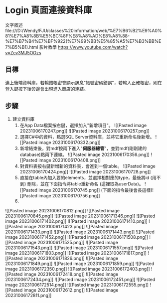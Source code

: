 # Login 頁面連接資料庫

文字敘述 file:///D:/Wendy/FJU/classes%20information/web/%E7%B6%B2%E9%A0%81%E7%A8%8B%E5%BC%8F%E8%A8%AD%E8%A8%88-%E7%B7%B4%E7%BF%922(%E7%99%BB%E5%85%A5%E7%B3%BB%E7%B5%B1).html
影片教學 https://www.youtube.com/watch?v=Zcv3MJ5OOzs

## 目標

連上後端資料庫，若輸錯帳密會顯示訊息"帳號密碼錯誤"，若輸入正確帳密，則在登入鍵按下後旁邊會出現進入商店的連結。

## 步驟

1. 建立資料庫
	1. 在App Data檔案按右鍵，選擇加入"新增項目"。
		![[Pasted image 20231006170247.png]]
		![[Pasted image 20231006170257.png]]
	2. 選擇C#中的資料，點選SQL Server資料庫，並將它重新命名後新增。
		![[Pasted image 20231006170332.png]]
	3. 新增結束後，對mdf按兩下進入"**伺服器總管**"，並對mdf(剛剛建的database)點兩下連線。
		![[Pasted image 20231006170356.png]]
		![[Pasted image 20231006170408.png]]
	4. 對資料表按右鍵新增新的資料表，會進到一個table。
		![[Pasted image 20231006170424.png]]
		![[Pasted image 20231006170728.png]]
	5.  直接在table內加入要的elements，並選擇相對應的type，最後將id (用不到) 刪除，並在下面指令將table重新命名 (這裡取為userData)。
		![[Pasted image 20231006170745.png]]
		(下面的指令最後會長這樣)![[Pasted image 20231006170756.png]]
	6. 
![[Pasted image 20231006170812.png]]
![[Pasted image 20231006170845.png]]
![[Pasted image 20231006171346.png]]
![[Pasted image 20231006171402.png]]
![[Pasted image 20231006171410.png]]
![[Pasted image 20231006171423.png]]
![[Pasted image 20231006171433.png]]
![[Pasted image 20231006171443.png]]
![[Pasted image 20231006171452.png]]
![[Pasted image 20231006171508.png]]
![[Pasted image 20231006171525.png]]
![[Pasted image 20231006171543.png]]
![[Pasted image 20231006171557.png]]
![[Pasted image 20231006171803.png]]
![[Pasted image 20231006171817.png]]
![[Pasted image 20231006171826.png]]
![[Pasted image 20231006171849.png]]
![[Pasted image 20231006171859.png]]
![[Pasted image 20231006172350.png]]
![[Pasted image 20231006172403.png]]
![[Pasted image 20231006172418.png]]
![[Pasted image 20231006172434.png]]
![[Pasted image 20231006172451.png]]
![[Pasted image 20231006172514.png]]
![[Pasted image 20231006172555.png]]
![[Pasted image 20231006172612.png]]
![[Pasted image 20231006172811.png]]
